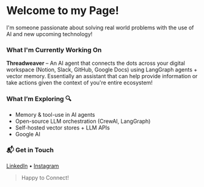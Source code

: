 # Welcome to my Page!
I'm someone passionate about solving real world problems with the use of AI and new upcoming technology!

### What I'm Currently Working On
**Threadweaver** – An AI agent that connects the dots across your digital workspace (Notion, Slack, GitHub, Google Docs) using LangGraph agents + vector memory. Essentially an assistant that can help provide information or take actions given the context of you're entire ecosystem!

### What I’m Exploring 🔍
- Memory & tool-use in AI agents
- Open-source LLM orchestration (CrewAI, LangGraph)
- Self-hosted vector stores + LLM APIs
- Google AI

### 📬 Get in Touch
[LinkedIn](https://www.linkedin.com/in/ronit-thummaluru-2505101ab/) • [Instagram](https://instagram.com/ronithummaluru) 
> Happy to Connect!
